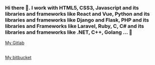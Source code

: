 ### Hi there 👋. I work with HTML5, CSS3, Javascript and its libraries and frameworks like React and Vue, Python and its libraries and frameworks like Django and Flask, PHP and its libraries and Frameworks like Laravel, Ruby, C, C# and its libraries and frameworks like .NET, C++, Golang ... 👋

<!--
**mohamedmehdigara/mohamedmehdigara** is a ✨ _special_ ✨ repository because its `README.md` (this file) appears on your GitHub profile.

Here are some ideas to get you started:

- 🔭 I’m currently working on ...
- 🌱 I’m currently learning ...
- 👯 I’m looking to collaborate on ...
- 🤔 I’m looking for help with ...
- 💬 Ask me about ...
- 📫 How to reach me: ...
- 😄 Pronouns: ...
- ⚡ Fun fact: ...
-->
<a href="https://gitlab.com/mohamedmehdigara">My Gitlab</a>

<br>
<a href="https://bitbucket.org/Mohamed-Mehdi-Gara/">My bitbucket</a>


